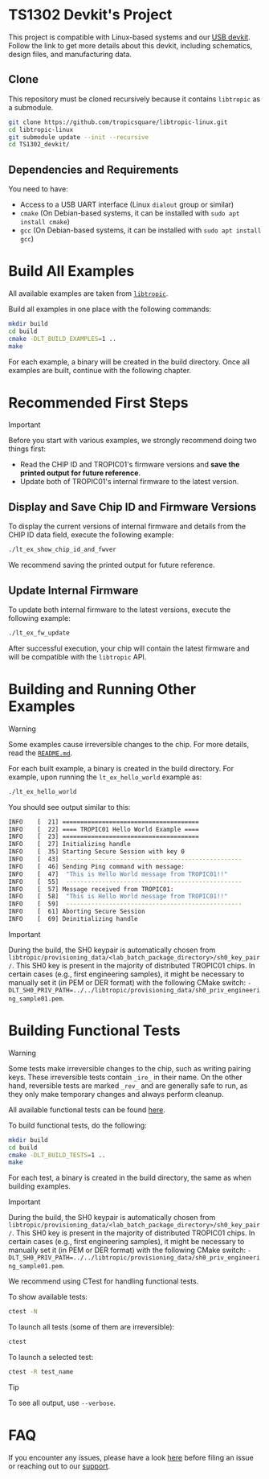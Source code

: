 # TS1302 Devkit's Project
This project is compatible with Linux-based systems and our [USB devkit](https://github.com/tropicsquare/tropic01-stm32u5-usb-devkit-hw). Follow the link to get more details about this devkit, including schematics, design files, and manufacturing data.

## Clone

This repository must be cloned recursively because it contains `libtropic` as a submodule.

```bash
git clone https://github.com/tropicsquare/libtropic-linux.git
cd libtropic-linux
git submodule update --init --recursive
cd TS1302_devkit/
```

## Dependencies and Requirements

You need to have:
* Access to a USB UART interface (Linux `dialout` group or similar)
* `cmake` (On Debian-based systems, it can be installed with `sudo apt install cmake`)
* `gcc` (On Debian-based systems, it can be installed with `sudo apt install gcc`)

# Build All Examples

All available examples are taken from [`libtropic`](https://github.com/tropicsquare/libtropic/tree/master/examples).

Build all examples in one place with the following commands:

```bash
mkdir build
cd build
cmake -DLT_BUILD_EXAMPLES=1 ..
make
```

For each example, a binary will be created in the build directory. Once all examples are built, continue with the following chapter.

# Recommended First Steps

> [!IMPORTANT]
> Before you start with various examples, we strongly recommend doing two things first:
> * Read the CHIP ID and TROPIC01's firmware versions and **save the printed output for future reference**.
> * Update both of TROPIC01's internal firmware to the latest version.

## Display and Save Chip ID and Firmware Versions

To display the current versions of internal firmware and details from the CHIP ID data field, execute the following example:

```bash
./lt_ex_show_chip_id_and_fwver
```

We recommend saving the printed output for future reference.

## Update Internal Firmware

To update both internal firmware to the latest versions, execute the following example:

```bash
./lt_ex_fw_update
```

After successful execution, your chip will contain the latest firmware and will be compatible with the `libtropic` API.

# Building and Running Other Examples

> [!WARNING]
> Some examples cause irreversible changes to the chip. For more details, read the [`README.md`](https://github.com/tropicsquare/libtropic/tree/master/examples).

For each built example, a binary is created in the build directory. For example, upon running the `lt_ex_hello_world` example as:

```bash
./lt_ex_hello_world
```

You should see output similar to this:

```bash
INFO    [  21] ======================================
INFO    [  22] ==== TROPIC01 Hello World Example ====
INFO    [  23] ======================================
INFO    [  27] Initializing handle
INFO    [  35] Starting Secure Session with key 0
INFO    [  43] 	-------------------------------------------------
INFO    [  46] Sending Ping command with message:
INFO    [  47] 	"This is Hello World message from TROPIC01!!"
INFO    [  55] 	-------------------------------------------------
INFO    [  57] Message received from TROPIC01:
INFO    [  58] 	"This is Hello World message from TROPIC01!!"
INFO    [  59] 	-------------------------------------------------
INFO    [  61] Aborting Secure Session
INFO    [  69] Deinitializing handle
```

> [!IMPORTANT]
> During the build, the SH0 keypair is automatically chosen from `libtropic/provisioning_data/<lab_batch_package_directory>/sh0_key_pair/`. This SH0 key is present in the majority of distributed TROPIC01 chips. In certain cases (e.g., first engineering samples), it might be necessary to manually set it (in PEM or DER format) with the following CMake switch: `-DLT_SH0_PRIV_PATH=../../libtropic/provisioning_data/sh0_priv_engineering_sample01.pem`.

# Building Functional Tests

> [!WARNING]
> Some tests make irreversible changes to the chip, such as writing pairing keys. These irreversible tests contain `_ire_` in their name. On the other hand, reversible tests are marked `_rev_` and are generally safe to run, as they only make temporary changes and always perform cleanup.

All available functional tests can be found [here](https://github.com/tropicsquare/libtropic/tree/master/tests/functional/).

To build functional tests, do the following:

```bash
mkdir build
cd build
cmake -DLT_BUILD_TESTS=1 ..
make
```

For each test, a binary is created in the build directory, the same as when building examples.

> [!IMPORTANT]
> During the build, the SH0 keypair is automatically chosen from `libtropic/provisioning_data/<lab_batch_package_directory>/sh0_key_pair/`. This SH0 key is present in the majority of distributed TROPIC01 chips. In certain cases (e.g., first engineering samples), it might be necessary to manually set it (in PEM or DER format) with the following CMake switch: `-DLT_SH0_PRIV_PATH=../../libtropic/provisioning_data/sh0_priv_engineering_sample01.pem`.

We recommend using CTest for handling functional tests.

To show available tests:

```bash
ctest -N
```

To launch all tests (some of them are irreversible):

```bash
ctest
```

To launch a selected test:

```bash
ctest -R test_name
```

> [!TIP]
> To see all output, use `--verbose`.

# FAQ

If you encounter any issues, please have a look [here](./../FAQ.md) before filing an issue or reaching out to our [support](https://support.desk.tropicsquare.com/).

